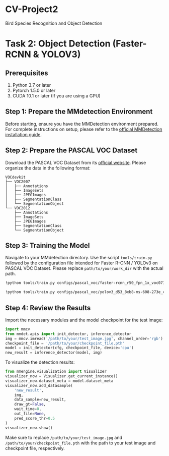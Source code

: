 # CV-Project2
Bird Species Recognition and Object Detection

# Task 2: Object Detection (Faster-RCNN & YOLOV3)

## Prerequisites

1. Python 3.7 or later
2. Pytorch 1.5.0 or later
3. CUDA 10.1 or later (If you are using a GPU)

## Step 1: Prepare the MMdetection Environment

Before starting, ensure you have the MMDetection environment prepared. For complete instructions on setup, please refer to the [official MMDetection installation guide](https://mmdetection.readthedocs.io/en/latest/get_started.html#installation).

## Step 2: Prepare the PASCAL VOC Dataset

Download the PASCAL VOC Dataset from its [official website](http://host.robots.ox.ac.uk/pascal/VOC/). Please organize the data in the following format:

```
VOCdevkit
├── VOC2007
│   ├── Annotations
│   ├── ImageSets
│   ├── JPEGImages
│   ├── SegmentationClass
│   └── SegmentationObject
└── VOC2012
    ├── Annotations
    ├── ImageSets
    ├── JPEGImages
    ├── SegmentationClass
    └── SegmentationObject
```

## Step 3: Training the Model

Navigate to your MMdetection directory. Use the script `tools/train.py` followed by the configuration file intended for Faster R-CNN / YOLOv3 on PASCAL VOC Dataset. Please replace `path/to/your/work_dir` with the actual path.

```bash
!python tools/train.py configs/pascal_voc/faster-rcnn_r50_fpn_1x_voc0712.py --work-dir path/to/your/work_dir
```

```bash
!python tools/train.py configs/pascal_voc/yolov3_d53_8xb8-ms-608-273e_coco.py --work-dir path/to/your/work_dir
```

## Step 4: Review the Results

Import the necessary modules and the model checkpoint for the test image:

```python
import mmcv
from mmdet.apis import init_detector, inference_detector
img = mmcv.imread('/path/to/your/test_image.jpg', channel_order='rgb')
checkpoint_file = '/path/to/your/checkpoint_file.pth'
model = init_detector(cfg, checkpoint_file, device='cpu')
new_result = inference_detector(model, img)
```
To visualize the detection results:

```python
from mmengine.visualization import Visualizer
visualizer_now = Visualizer.get_current_instance()
visualizer_now.dataset_meta = model.dataset_meta
visualizer_now.add_datasample(
    'new_result',
    img,
    data_sample=new_result,
    draw_gt=False,
    wait_time=0,
    out_file=None,
    pred_score_thr=0.5
)
visualizer_now.show()
```

Make sure to replace `/path/to/your/test_image.jpg` and `/path/to/your/checkpoint_file.pth` with the path to your test image and checkpoint file, respectively. 
